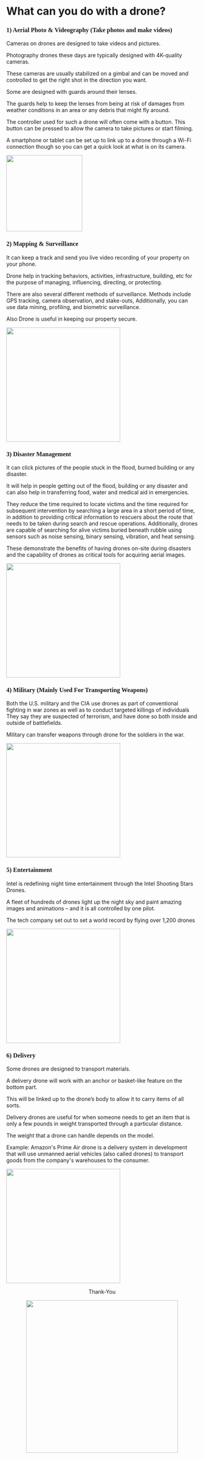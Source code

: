 # What can you do with a drone?
<h3 style="font-family:italics;">1) Aerial Photo & Videography (Take photos and make videos)</h3>

Cameras on drones are designed to take videos and pictures.

Photography drones these days are typically designed with 4K-quality cameras.

These cameras are usually stabilized on a gimbal and can be moved and controlled to get the right shot in the direction you want.

Some are designed with guards around their lenses. 

The guards help to keep the lenses from being at risk of damages from weather conditions in an area or any debris that might fly around.

The controller used for such a drone will often come with a button. This button can be pressed to allow the camera to take pictures or start filming. 

A smartphone or tablet can be set up to link up to a drone through a Wi-Fi connection though so you can get a quick look at what is on its camera.

<img src="https://lh5.googleusercontent.com/p/AF1QipO2lKFIvljSPhIZWHPf_0I9FFVOFJ8aKDthozcQ=w1080-k-no" width="200">

<h3 style="font-family:italics;">2) Mapping & Surveillance</h3>
It can keep a track and send you live video recording of your property on your phone.

Drone help in tracking behaviors, activities, infrastructure, building, etc for the purpose of managing, influencing, directing, or protecting. 

There are also several different methods of surveillance. Methods include GPS tracking, camera observation, and stake-outs, Additionally, you can use data mining, profiling, and biometric surveillance.

 Also Drone is useful in keeping our property secure.

<img src="https://static01.nyt.com/images/2013/12/23/arts/24APPRAISAL1/24APPRAISAL1-superJumbo-v2.jpg" width="300">
<h3 style="font-family:italics;">3) Disaster Management</h3>
It can click pictures of the people stuck in the flood, burned building or any disaster.

It will help in people getting out of the flood, building or any disaster and can also help in transferring food, water and medical aid in emergencies.

They reduce the time required to locate victims and the time required for subsequent intervention by searching a large area in a short period of time, in addition to providing critical information to rescuers about the route that needs to be taken during search and rescue operations. 
Additionally, drones are capable of searching for alive victims buried beneath rubble using sensors such as noise sensing, binary sensing, vibration, and heat sensing.

These demonstrate the benefits of having drones on-site during disasters and the capability of drones as critical tools for acquiring aerial images.

<img src="https://cordis.europa.eu/docs/results/images/2020-03/415444.jpg" width="300">

<h3 style="font-family:italics;">4) Military (Mainly Used For Transporting Weapons)</h3>
Both the U.S. military and the CIA use drones as part of conventional fighting in war zones as well as to conduct targeted killings of individuals They say they are suspected of terrorism, and have done so both inside and outside of battlefields.

Military can transfer weapons through drone for the soldiers in the war.

<img src="https://images01.military.com/sites/default/files/styles/full/public/2020-08/dvids-marine-drone-3000.jpg?itok=hZf7pDt_" width="300">
<h3 style="font-family:italics;">5) Entertainment</h3>
Intel is redefining night time entertainment through the Intel Shooting Stars Drones.

A fleet of hundreds of drones light up the night sky and paint amazing images and animations – and it is all controlled by one pilot.

The tech company set out to set a world record by flying over 1,200 drones

<img src="https://experiential.news/wp-content/uploads/2018/08/83V7DrGP_EtxO8bgfOMEiY4To_F-wXGd9Pml8bWMyPM.jpg" width="300">

<h3 style="font-family:italics;">6) Delivery</h3>
Some drones are designed to transport materials. 

A delivery drone will work with an anchor or basket-like feature on the bottom part. 

This will be linked up to the drone’s body to allow it to carry items of all sorts.

Delivery drones are useful for when someone needs to get an item that is only a few pounds in weight transported through a particular distance. 

The weight that a drone can handle depends on the model.

Example: Amazon's Prime Air drone is a delivery system in development that will use unmanned aerial vehicles (also called drones) to transport goods from the company's warehouses to the consumer.

<img src="https://images-na.ssl-images-amazon.com/images/G/01/acs/test/jr/121216/PA_Ground_1340x762_v2._V522371993_.png" width="300">

<p align="center">Thank-You</p>
<p align="center"><img src="https://1.img-dpreview.com/files/p/E~TS940x788~articles/9365856043/A9CB4D91-A63B-4C56-9FCB-8AF5C2C2E8A9.gif" width="400"></p>
